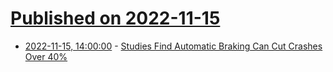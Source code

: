 # [Published on 2022-11-15](index.md)

* [2022-11-15, 14:00:00](https://science.slashdot.org/story/22/11/15/0832248/studies-find-automatic-braking-can-cut-crashes-over-40?utm_source=rss1.0mainlinkanon&utm_medium=feed) - [Studies Find Automatic Braking Can Cut Crashes Over 40%](https://science.slashdot.org/story/22/11/15/0832248/studies-find-automatic-braking-can-cut-crashes-over-40?utm_source=rss1.0mainlinkanon&utm_medium=feed)
